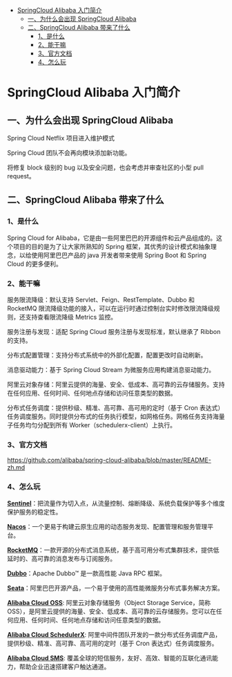 * [SpringCloud Alibaba 入门简介](#springcloud-alibaba-%E5%85%A5%E9%97%A8%E7%AE%80%E4%BB%8B)
  * [一、为什么会出现 SpringCloud Alibaba](#%E4%B8%80%E4%B8%BA%E4%BB%80%E4%B9%88%E4%BC%9A%E5%87%BA%E7%8E%B0-springcloud-alibaba)
  * [二、SpringCloud Alibaba 带来了什么](#%E4%BA%8Cspringcloud-alibaba-%E5%B8%A6%E6%9D%A5%E4%BA%86%E4%BB%80%E4%B9%88)
    * [1、是什么](#1%E6%98%AF%E4%BB%80%E4%B9%88)
    * [2、能干嘛](#2%E8%83%BD%E5%B9%B2%E5%98%9B)
    * [3、官方文档](#3%E5%AE%98%E6%96%B9%E6%96%87%E6%A1%A3)
    * [4、怎么玩](#4%E6%80%8E%E4%B9%88%E7%8E%A9)

# SpringCloud Alibaba 入门简介

## 一、为什么会出现 SpringCloud Alibaba

Spring Cloud Netflix 项目进入维护模式

Spring Cloud 团队不会再向模块添加新功能。

将修复 block 级别的 bug 以及安全问题，也会考虑并审查社区的小型 pull request。

## 二、SpringCloud Alibaba 带来了什么

### 1、是什么

Spring Cloud for Alibaba，它是由一些阿里巴巴的开源组件和云产品组成的。这个项目的目的是为了让大家所熟知的 Spring 框架，其优秀的设计模式和抽象理念，以给使用阿里巴巴产品的 java 开发者带来使用 Spring Boot 和 Spring Cloud 的更多便利。

### 2、能干嘛

服务限流降级：默认支持 Servlet、Feign、RestTemplate、Dubbo 和 RocketMQ 限流降级功能的接入，可以在运行时通过控制台实时修改限流降级规则，还支持查看限流降级 Metrics 监控。

服务注册与发现：适配 Spring Cloud 服务注册与发现标准，默认继承了 Ribbon 的支持。

分布式配置管理：支持分布式系统中的外部化配置，配置更改时自动刷新。

消息驱动能力：基于 Spring Cloud Stream 为微服务应用构建消息驱动能力。

阿里云对象存储：阿里云提供的海量、安全、低成本、高可靠的云存储服务。支持在任何应用、任何时间、任何地点存储和访问任意类型的数据。

分布式任务调度：提供秒级、精准、高可靠、高可用的定时（基于 Cron 表达式）任务调度服务。同时提供分布式的任务执行模型，如网格任务。网格任务支持海量子任务均匀分配到所有 Worker（schedulerx-client）上执行。

### 3、官方文档

https://github.com/alibaba/spring-cloud-alibaba/blob/master/README-zh.md

### 4、怎么玩

**[Sentinel](https://github.com/alibaba/Sentinel)**：把流量作为切入点，从流量控制、熔断降级、系统负载保护等多个维度保护服务的稳定性。

**[Nacos](https://github.com/alibaba/Nacos)**：一个更易于构建云原生应用的动态服务发现、配置管理和服务管理平台。

**[RocketMQ](https://rocketmq.apache.org/)**：一款开源的分布式消息系统，基于高可用分布式集群技术，提供低延时的、高可靠的消息发布与订阅服务。

**[Dubbo](https://github.com/apache/dubbo)**：Apache Dubbo™ 是一款高性能 Java RPC 框架。

**[Seata](https://github.com/seata/seata)**：阿里巴巴开源产品，一个易于使用的高性能微服务分布式事务解决方案。

**[Alibaba Cloud OSS](https://www.aliyun.com/product/oss)**: 阿里云对象存储服务（Object Storage Service，简称 OSS），是阿里云提供的海量、安全、低成本、高可靠的云存储服务。您可以在任何应用、任何时间、任何地点存储和访问任意类型的数据。

**[Alibaba Cloud SchedulerX](https://help.aliyun.com/document_detail/43136.html)**: 阿里中间件团队开发的一款分布式任务调度产品，提供秒级、精准、高可靠、高可用的定时（基于 Cron 表达式）任务调度服务。

**[Alibaba Cloud SMS](https://www.aliyun.com/product/sms)**: 覆盖全球的短信服务，友好、高效、智能的互联化通讯能力，帮助企业迅速搭建客户触达通道。

